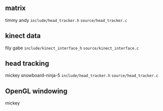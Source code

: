 ## matrix
timmy andy
`include/head_tracker.h`
`source/head_tracker.c`

## kinect data
fily gabe
`include/kinect_interface_h`
`source/kinect_interface.c`

## head tracking
mickey snowboard-ninja-5
`include/head_tracker.h`
`source/head_tracker.c`

## OpenGL windowing
mickey
